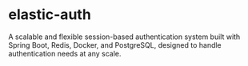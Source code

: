 # elastic-auth
 A scalable and flexible session-based authentication system built with Spring Boot, Redis, Docker, and PostgreSQL, designed to handle authentication needs at any scale.
